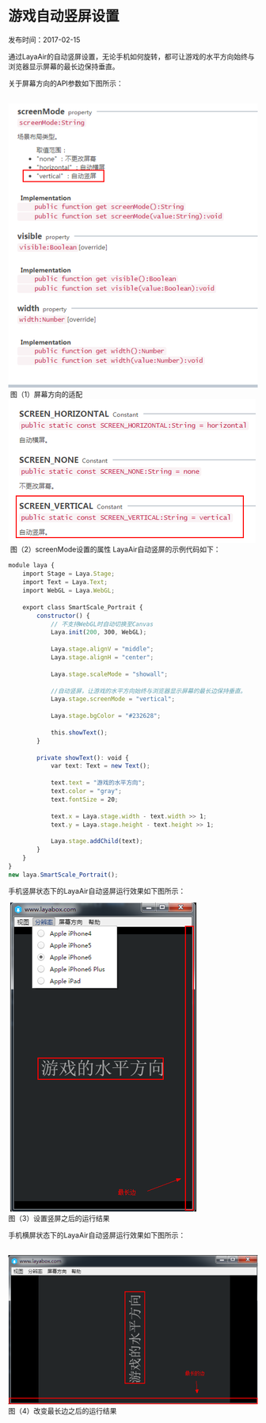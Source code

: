 # 游戏自动竖屏设置

发布时间：2017-02-15

​        通过LayaAir的自动竖屏设置，无论手机如何旋转，都可让游戏的水平方向始终与浏览器显示屏幕的最长边保持垂直。 

关于屏幕方向的API参数如下图所示：

​	![blob.png](img/1.png)<br/>
​	图（1）屏幕方向的适配
​	![blob.png](img/2.png)<br/>
​	图（2）screenMode设置的属性
LayaAir自动竖屏的示例代码如下：

```typescript
module laya {
    import Stage = Laya.Stage;
    import Text = Laya.Text;
    import WebGL = Laya.WebGL;
 
    export class SmartScale_Portrait {
        constructor() {
            // 不支持WebGL时自动切换至Canvas
            Laya.init(200, 300, WebGL);
 
            Laya.stage.alignV = "middle";
            Laya.stage.alignH = "center";
 
            Laya.stage.scaleMode = "showall";
 
            //自动竖屏，让游戏的水平方向始终与浏览器显示屏幕的最长边保持垂直。
            Laya.stage.screenMode = "vertical";
 
            Laya.stage.bgColor = "#232628";
 
            this.showText();
        }
 
        private showText(): void {
            var text: Text = new Text();
 
            text.text = "游戏的水平方向";
            text.color = "gray";
            text.fontSize = 20;
 
            text.x = Laya.stage.width - text.width >> 1;
            text.y = Laya.stage.height - text.height >> 1;
 
            Laya.stage.addChild(text);
        }
    }
}
new laya.SmartScale_Portrait();
```

手机竖屏状态下的LayaAir自动竖屏运行效果如下图所示：

​	![blob.png](img/3.png)<br/>
​	图（3）设置竖屏之后的运行结果

手机横屏状态下的LayaAir自动竖屏运行效果如下图所示：

​	![blob.png](img/4.png)<br/>
​	图（4）改变最长边之后的运行结果